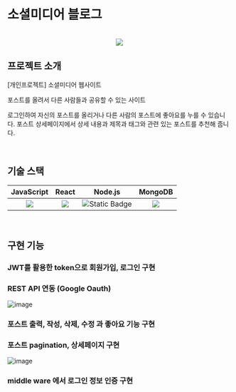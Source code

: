 # 소셜미디어 블로그

<p align="center">
  <br>
  <img src="https://first-blinker-691.notion.site/image/https%3A%2F%2Fprod-files-secure.s3.us-west-2.amazonaws.com%2F65fc7437-ef1e-4ba4-af20-7e9ff72e8d1e%2Ff95648ff-952a-49c9-ba44-53da899481bc%2F%25E1%2584%2589%25E1%2585%25B3%25E1%2584%258F%25E1%2585%25B3%25E1%2584%2585%25E1%2585%25B5%25E1%2586%25AB%25E1%2584%2589%25E1%2585%25A3%25E1%2586%25BA_2023-09-20_%25E1%2584%258B%25E1%2585%25A9%25E1%2584%258C%25E1%2585%25A5%25E1%2586%25AB_1.54.27.png?table=block&id=dcb7245d-33a0-4b1a-98a7-a5d1f80f3424&spaceId=65fc7437-ef1e-4ba4-af20-7e9ff72e8d1e&width=2000&userId=&cache=v2">
  <br>
</p>

## 프로젝트 소개

<p align="justify">
[개인프로젝트] 소셜미디어 웹사이트
  
포스트를 올려서 다른 사람들과 공유할 수 있는 사이트

로그인하여 자신의 포스트를 올리거나 다른 사람의 포스트에 좋아요를 누를 수 있습니다.
포스트 상세페이지에서 상세 내용과 제목과 태그와 관련 있는 포스트를 추천해 줍니다.
</p>

<br>

## 기술 스택

| JavaScript |  React   |  Node.js   | MongoDB |
| :--------: | :------: | :-----: | :----:  |
|  <img src="https://img.shields.io/badge/JavaScript-FFFFFF?style=for-the-badge&logo=JavaScript">    | <img src="https://img.shields.io/badge/React-FFFFFF?style=for-the-badge&logo=React"> | ![Static Badge](https://img.shields.io/badge/Node.js-FFFFFF?style=for-the-badge&logo=Node.js) | <img src="https://img.shields.io/badge/MongoDB-FFFFFF?style=for-the-badge&logo=MongoDB">|

<br>

## 구현 기능

### JWT를 활용한 token으로 회원가입, 로그인 구현
### REST API 연동 (Google Oauth)
![image](https://github.com/DuhLee/Social-Media/assets/119422179/581c466f-d9a8-4e36-8f80-6f24c035476c)

### 포스트 출력, 작성, 삭제, 수정 과 좋아요 기능 구현
### 포스트 pagination, 상세페이지 구현
![image](https://github.com/DuhLee/Social-Media/assets/119422179/9f055a56-d9b7-4d3e-bcce-7f85e536f244)

### middle ware 에서 로그인 정보 인증 구현


<br>
